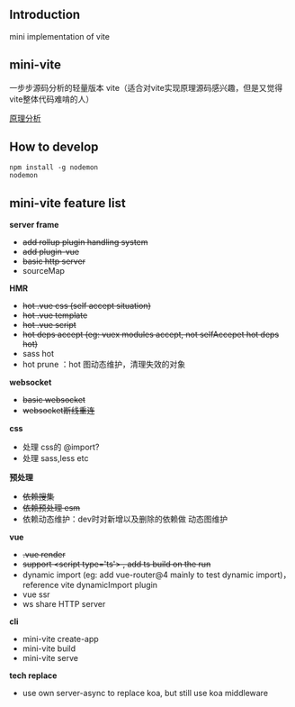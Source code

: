 ## Introduction

mini implementation of vite
## mini-vite

一步步源码分析的轻量版本 vite（适合对vite实现原理源码感兴趣，但是又觉得vite整体代码难啃的人）

[原理分析](https://wizardpisces.github.io/blog/vite%20%E7%AE%80%E4%BB%8B%E4%B8%8E%E5%8E%9F%E7%90%86)

## How to develop

```
npm install -g nodemon
nodemon
```

## mini-vite feature list

**server frame**
* ~~add rollup plugin handling system~~
* ~~add plugin-vue~~
* ~~basic http server~~
* sourceMap

**HMR**
* ~~hot .vue css (self accept situation)~~
* ~~hot .vue template~~
* ~~hot .vue script~~
* ~~hot deps accept (eg: vuex modules accept, not selfAccepet hot deps hot)~~
* sass hot
* hot prune ：hot 图动态维护，清理失效的对象

**websocket**
* ~~basic websocket~~
* ~~websocket断线重连~~

**css**
* 处理 css的 @import?
* 处理 sass,less etc

**预处理**
* ~~依赖搜集~~
* ~~依赖预处理 esm~~
* 依赖动态维护：dev时对新增以及删除的依赖做 动态图维护

**vue**
* ~~.vue render~~
* ~~support \<script type='ts'\> , add ts build on the run~~
* dynamic import (eg: add vue-router@4 mainly to test dynamic import)，reference vite dynamicImport plugin
* vue ssr
* ws share HTTP server

**cli**
* mini-vite create-app
* mini-vite build
* mini-vite serve

**tech replace**
* use own server-async to replace koa, but still use koa middleware
